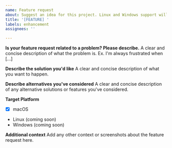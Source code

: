 ```yaml
---
name: Feature request
about: Suggest an idea for this project. Linux and Windows support will be added later.
title: '[FEATURE] '
labels: enhancement
assignees: ''

---
```


**Is your feature request related to a problem? Please describe.**
A clear and concise description of what the problem is. Ex. I'm always frustrated when [...]

**Describe the solution you'd like**
A clear and concise description of what you want to happen.

**Describe alternatives you've considered**
A clear and concise description of any alternative solutions or features you've considered.

**Target Platform**
- [x] macOS
- Linux (coming soon)
- Windows (coming soon)

**Additional context**
Add any other context or screenshots about the feature request here. 

